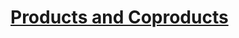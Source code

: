 # [Products and Coproducts](https://bartoszmilewski.com/2015/01/07/products-and-coproducts/)

> 
<!--stackedit_data:
eyJoaXN0b3J5IjpbLTIwODA3OTYzMjUsLTc0NzYwMTc5NV19
-->
